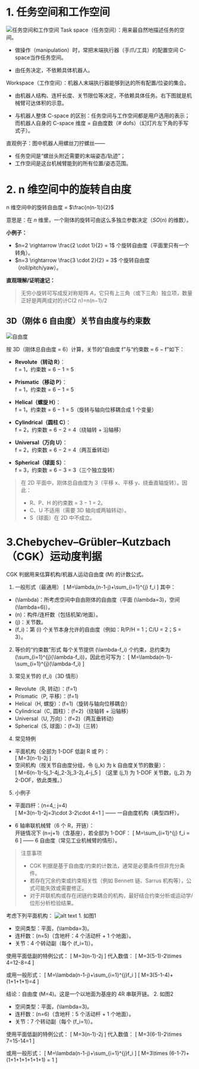 # 1. 任务空间和工作空间
![任务空间和工作空间](<Figure/Figure 1.1.png>)
Task space（任务空间）：用来最自然地描述任务的空间。

* 做操作（manipulation）时，常把末端执行器（手爪/工具）的配置空间 C-space当作任务空间。

* 由任务决定，不依赖具体机器人。

Workspace（工作空间）：机器人末端执行器能够到达的所有配置/位姿的集合。

* 由机器人结构、连杆长度、关节限位等决定，不依赖具体任务。右下图就是机械臂可达体积的示意。

* 与机器人整体 C-space 的区别：任务空间与工作空间都是用户选用的表示；而机器人自身的 C-space 维度 = 自由度数（# dofs）（幻灯片左下角的手写式子）。

直观例子：图中机器人用螺丝刀拧螺丝——
* 任务空间是“螺丝头附近需要的末端姿态/轨迹”；
* 工作空间是这台机械臂能到的所有位置/姿态范围。
# 2. n 维空间中的旋转自由度
n 维空间中的旋转自由度 = $\frac{n(n-1)}{2}$

意思是：在 $n$ 维里，一个刚体的旋转可由这么多独立参数决定（$SO(n)$ 的维数）。

**小例子：**

- $n=2 \rightarrow \frac{2 \cdot 1}{2} = 1$ 个旋转自由度（平面里只有一个转角）。
- $n=3 \rightarrow \frac{3 \cdot 2}{2} = 3$ 个旋转自由度（roll/pitch/yaw）。

**直观理解/证明速记：**

>无穷小旋转可写成反对称矩阵 $A$，它只有上三角（或下三角）独立项，数量正好是两两成对的计C(2 n​)=n(n−1)/2​

## 3D（刚体 6 自由度）关节自由度与约束数

![自由度](<Figure/Figure 1.2.png>)

按 3D（刚体总自由度 = 6）计算，关节的“自由度 f”与“约束数 = 6 − f”如下：

- **Revolute（转动 R）**：  
  f = 1，约束数 = 6 − 1 = 5

- **Prismatic（移动 P）**：  
  f = 1，约束数 = 6 − 1 = 5

- **Helical（螺旋 H）**：  
  f = 1，约束数 = 6 − 1 = 5（旋转与轴向位移耦合成 1 个变量）

- **Cylindrical（圆柱 C）**：  
  f = 2，约束数 = 6 − 2 = 4（绕轴转 + 沿轴移）

- **Universal（万向 U）**：  
  f = 2，约束数 = 6 − 2 = 4（两互垂转动）

- **Spherical（球面 S）**：  
  f = 3，约束数 = 6 − 3 = 3（三个独立旋转）



>在 2D 平面中，刚体总自由度为 3（平移 x、平移 y、绕垂直轴旋转）。因此：
>- R、P、H 的约束数 = 3 − 1 = 2。  
>- C、U 不适用（需要 3D 轴向或两轴转动）。  
>- S（球面）在 2D 中不成立。
# 3.Chebychev–Grübler–Kutzbach（CGK）运动度判据

CGK 判据用来估算机构/机器人运动自由度 \(M\) 的计数公式。

1. 一般形式（最通用）
\[
M=\lambda\,(n-1-j)+\sum_{i=1}^{j} f_i
\]
其中：
- \(\lambda\)：所考虑空间中自由刚体的自由度（平面 \(\lambda=3\)，空间 \(\lambda=6\)）。
- \(n\)：构件/连杆数（包括机架/地面）。
- \(j\)：关节数。
- \(f_i\)：第 \(i\) 个关节本身允许的自由度（例如：R/P/H = 1；C/U = 2；S = 3）。

2. 等价的“约束数”形式
每个关节提供 \(\lambda-f_i\) 个约束，总约束为 \(\sum_{i=1}^{j}(\lambda-f_i)\)，因此也可写为：
\[
M=\lambda(n-1)-\sum_{i=1}^{j}(\lambda-f_i)
\]

3. 常见关节的 \(f_i\)（3D 情形）
- Revolute（R, 转动）：\(f=1\)  
- Prismatic（P, 平移）：\(f=1\)  
- Helical（H, 螺旋）：\(f=1\)（旋转与轴向位移耦合）  
- Cylindrical（C, 圆柱）：\(f=2\)（绕轴转 + 沿轴移）  
- Universal（U, 万向）：\(f=2\)（两互垂转动）  
- Spherical（S, 球面）：\(f=3\)（三转）

4. 常见特例
- 平面机构（全部为 1-DOF 低副 R 或 P）：  
  \[
  M=3(n-1)-2j
  \]
- 空间机构（按关节自由度分组，令 \(j_k\) 为 k 自由度关节的数量）：  
  \[
  M=6(n-1)-5j_1-4j_2-3j_3-2j_4-j_5
  \]
  （这里 \(j_1\) 为 1-DOF 关节数，\(j_2\) 为 2-DOF，依此类推。）

5. 小例子
- 平面四杆：\(n=4,\; j=4\)  
  \[
  M=3(n-1)-2j=3\cdot 3-2\cdot 4=1
  \]
  —— 一自由度机构（典型四杆）。

- 6 轴串联机械臂（6 个 R，开链）：  
  开链情况下 \(n=j+1\)（含基座），若全部为 1-DOF：
  \[
  M=\sum_{i=1}^{j} f_i = 6
  \]
  —— 6 自由度（常见工业机械臂的情形）。

> 注意事项
>- CGK 判据是基于自由度/约束的计数法，通常是必要条件但非充分条件。  
>- 若存在冗余约束或约束相关性（例如 Bennett 链、Sarrus 机构等），公式可能失效或需要修正。  
>- 对于并联机构或存在闭链约束耦合的机构，最好结合约束分析或运动学/位形分析检验结果。


考虑下列平面机构：
![alt text](<Figure/Figure 1.3.png>)
    1. 如图1
- 空间类型：平面，\(\lambda=3\)。
- 连杆数：\(n=5\)（含地杆：4 个活动杆 + 1 个地面）。
- 关节：4 个转动副（每个 \(f_i=1\)）。

使用平面低副的特例公式：
\[
M=3(n-1)-2j
\]
代入数值：
\[
M=3(5-1)-2\times 4=12-8=4
\]

或用一般形式：
\[
M=\lambda(n-1-j)+\sum_{i=1}^{j}f_i
\]
\[
M=3(5-1-4)+(1+1+1+1)=4
\]

结论：自由度 \(M=4\)。这是一个以地面为基座的 4R 串联开链。
    2. 如图2
- 空间类型：平面，\(\lambda=3\)。
- 连杆数：\(n=6\)（含地杆：5 个活动杆 + 1 个地面）。
- 关节：7 个转动副（每个 \(f_i=1\)）。

使用平面低副的特例公式：
\[
M=3(n-1)-2j
\]
代入数值：
\[
M=3(6-1)-2\times 7=15-14=1
\]

或用一般形式：
\[
M=\lambda(n-1-j)+\sum_{i=1}^{j}f_i
\]
\[
M=3\times (6-1-7)+(1+1+1+1+1+1+1) = 1
\]

